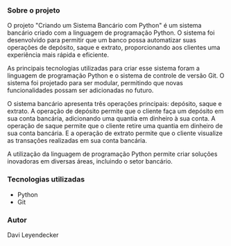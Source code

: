### Sobre o projeto
O projeto "Criando um Sistema Bancário com Python" é um sistema bancário criado com a linguagem de programação Python. O sistema foi desenvolvido para permitir que um banco possa automatizar suas operações de depósito, saque e extrato, proporcionando aos clientes uma experiência mais rápida e eficiente.

As principais tecnologias utilizadas para criar esse sistema foram a linguagem de programação Python e o sistema de controle de versão Git. O sistema foi projetado para ser modular, permitindo que novas funcionalidades possam ser adicionadas no futuro.

O sistema bancário apresenta três operações principais: depósito, saque e extrato. A operação de depósito permite que o cliente faça um depósito em sua conta bancária, adicionando uma quantia em dinheiro à sua conta. A operação de saque permite que o cliente retire uma quantia em dinheiro de sua conta bancária. E a operação de extrato permite que o cliente visualize as transações realizadas em sua conta bancária.

A utilização da linguagem de programação Python permite criar soluções inovadoras em diversas áreas, incluindo o setor bancário.

### Tecnologias utilizadas
* Python
* Git

### Autor
Davi Leyendecker
